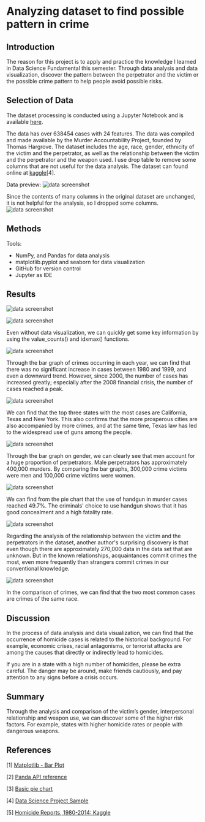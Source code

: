# Analyzing dataset to find possible pattern in crime


## Introduction
The reason for this project is to apply and practice the knowledge I learned in Data Science Fundamental this semester. Through data analysis and data visualization, discover the pattern between the perpetrator and the victim or the possible crime pattern to help people avoid possible risks.

## Selection of Data

The dataset processing is conducted using a Jupyter Notebook and is available [here](https://github.com/liur1wit/DS_Final/blob/main/Final%20Project.ipynb).

The data has over 638454 cases with 24 features. The data was compiled and made available by the Murder Accountability Project, founded by Thomas Hargrove. The dataset includes the age, race, gender, ethnicity of the victim and the perpetrator, as well as the relationship between the victim and the perpetrator and the weapon used. I use drop table to remove some columns that are not useful for the data analysis.
The dataset can found online at [kaggle](https://www.kaggle.com/murderaccountability/homicide-reports)[4]. 

Data preview: 
![data screenshot](./preview.jpg)


Since the contents of many columns in the original dataset are unchanged, it is not helpful for the analysis, so I dropped some columns.
![data screenshot](./new.PNG)

## Methods

Tools:
- NumPy, and Pandas for data analysis 
- matplotlib.pyplot and seaborn for data visualization
- GitHub for version control
- Jupyter as IDE

## Results

![data screenshot](https://github.com/liur1wit/DS_Final/blob/main/number%20of%20crimes.PNG)


![data screenshot](https://github.com/liur1wit/DS_Final/blob/main/dataset%20Overview.PNG)

Even without data visualization, we can quickly get some key information by using the value_counts() and idxmax() functions.

![data screenshot](https://github.com/liur1wit/DS_Final/blob/main/Yearly%20murdered.PNG)

Through the bar graph of crimes occurring in each year, we can find that there was no significant increase in cases between 1980 and 1999, and even a downward trend. However, since 2000, the number of cases has increased greatly; especially after the 2008 financial crisis, the number of cases reached a peak.

![data screenshot](https://github.com/liur1wit/DS_Final/blob/main/State.PNG)

We can find that the top three states with the most cases are California, Texas and New York. This also confirms that the more prosperous cities are also accompanied by more crimes, and at the same time, Texas law has led to the widespread use of guns among the people.

![data screenshot](https://github.com/liur1wit/DS_Final/blob/main/Gender.PNG)

Through the bar graph on gender, we can clearly see that men account for a huge proportion of perpetrators. Male perpetrators has approximately 400,000 murders. By comparing the bar graphs, 300,000 crime victims were men and 100,000 crime victims were women.

![data screenshot](https://github.com/liur1wit/DS_Final/blob/main/weapon.PNG)

We can find from the pie chart that the use of handgun in murder cases reached 49.7%. The criminals' choice to use handgun shows that it has good concealment and a high fatality rate.

![data screenshot](https://github.com/liur1wit/DS_Final/blob/main/relationship.PNG)

Regarding the analysis of the relationship between the victim and the perpetrators in the dataset, another author's surprising discovery is that even though there are approximately 270,000 data in the data set that are unknown. But in the known relationships, acquaintances commit crimes the most, even more frequently than strangers commit crimes in our conventional knowledge.

![data screenshot](https://github.com/liur1wit/DS_Final/blob/main/ethnicity.PNG)

In the comparison of crimes, we can find that the two most common cases are crimes of the same race.

## Discussion

In the process of data analysis and data visualization, we can find that the occurrence of homicide cases is related to the historical background. For example, economic crises, racial antagonisms, or terrorist attacks are among the causes that directly or indirectly lead to homicides.

If you are in a state with a high number of homicides, please be extra careful. The danger may be around, make friends cautiously, and pay attention to any signs before a crisis occurs.

## Summary

Through the analysis and comparison of the victim’s gender, interpersonal relationship and weapon use, we can discover some of the higher risk factors. For example, states with higher homicide rates or people with dangerous weapons.


## References
[1] [Matplotlib - Bar Plot](https://www.tutorialspoint.com/matplotlib/matplotlib_bar_plot.htm)

[2] [Panda API reference](https://pandas.pydata.org/docs/reference)

[3] [Basic pie chart](https://matplotlib.org/stable/gallery/pie_and_polar_charts/pie_features.html)

[4] [Data Science Project Sample](https://github.com/memoatwit/dsexample)

[5] [Homicide Reports, 1980-2014: Kaggle](https://www.kaggle.com/murderaccountability/homicide-reports)
